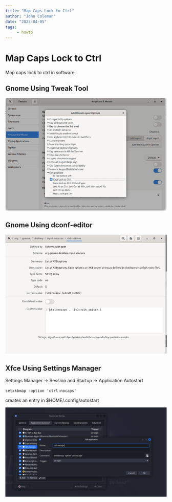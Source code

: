 ```yaml
---
title: "Map Caps Lock to Ctrl"
author: "John Coleman"
date: "2023-04-05"
tags:
     - howto
---
```


# Map Caps Lock to Ctrl

Map caps lock to ctrl in software

## Gnome Using Tweak Tool

![](map_caps_lock_ctrl_tweak.png)

## Gnome Using dconf-editor

![](map_caps_lock_ctrl_dconf.png)

## Xfce Using Settings Manager

Settings Manager -> Session and Startup -> Application Autostart

`setxkbmap -option 'ctrl:nocaps'`

creates an entry in $HOME/.config/autostart

![](map_caps_lock_ctrl_xfce.png)
